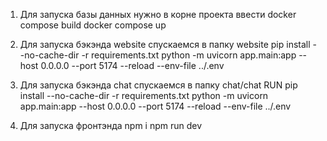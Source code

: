 1. Для запуска базы данных нужно в корне проекта ввести
   docker compose build
   docker compose up
2. Для запуска бэкэнда website спускаемся в папку website
   pip install --no-cache-dir -r requirements.txt
   python -m uvicorn app.main:app --host 0.0.0.0 --port 5174 --reload --env-file ../.env

3. Для запуска бэкэнда chat спускаемся в папку chat/chat
   RUN pip install --no-cache-dir -r requirements.txt
   python -m uvicorn app.main:app --host 0.0.0.0 --port 5174 --reload --env-file ../.env

4. Для запуска фронтэнда
   npm i
   npm run dev
